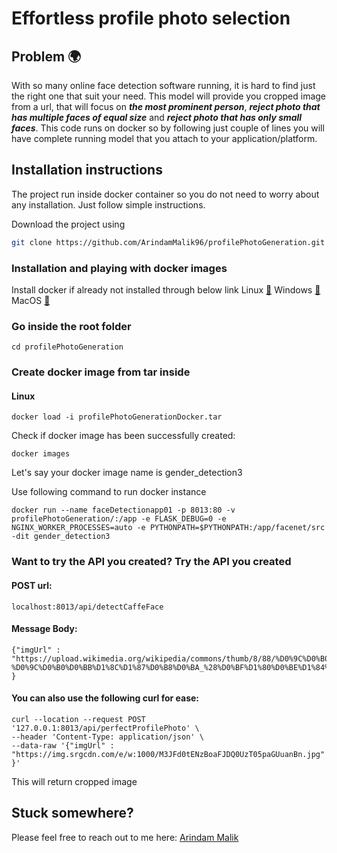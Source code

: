 # Effortless profile photo selection

## Problem 🌍 
With so many online face detection software running, it is hard to find just the right one that suit your need. This model will provide you cropped image from a url, that will focus on ***the most prominent person***, ***reject photo that has multiple faces of equal size*** and ***reject photo that has only small faces***. This code runs on docker so by following just couple of lines you will have complete running model that you attach to your application/platform.

## Installation instructions 
The project run inside docker container so you do not need to worry about any installation. Just follow simple instructions.

Download the project using
```bash
git clone https://github.com/ArindamMalik96/profilePhotoGeneration.git
```
### Installation and playing with docker images

Install docker if already not installed through below link
Linux [🔗](https://docs.docker.com/engine/install/ubuntu/)
Windows [🔗](https://docs.docker.com/docker-for-windows/install/)
MacOS [🔗](https://docs.docker.com/docker-for-mac/install/)


### Go inside the root folder
```
cd profilePhotoGeneration
```

### Create docker image from tar inside 
#### Linux
```
docker load -i profilePhotoGenerationDocker.tar
```

Check if docker image has been successfully created:
```
docker images
``` 
Let's say your docker image name is gender_detection3

Use following command to run docker instance 
```
docker run --name faceDetectionapp01 -p 8013:80 -v profilePhotoGeneration/:/app -e FLASK_DEBUG=0 -e NGINX_WORKER_PROCESSES=auto -e PYTHONPATH=$PYTHONPATH:/app/facenet/src -dit gender_detection3
```
### Want to try the API you created? Try the API you created 
#### POST url:
```
localhost:8013/api/detectCaffeFace
```
#### Message Body:
```
{"imgUrl" : "https://upload.wikimedia.org/wikipedia/commons/thumb/8/88/%D0%9C%D0%B0%D0%BB%D1%8C%D1%87%D0%B8%D0%BA_%28%D0%BF%D1%80%D0%BE%D1%84%D0%B5%D1%81%D1%81%D0%B8%D0%BE%D0%BD%D0%B0%D0%BB%D1%8C%D0%BD%D0%BE%D0%B5_%D1%84%D0%BE%D1%82%D0%BE%29.jpg/220px-%D0%9C%D0%B0%D0%BB%D1%8C%D1%87%D0%B8%D0%BA_%28%D0%BF%D1%80%D0%BE%D1%84%D0%B5%D1%81%D1%81%D0%B8%D0%BE%D0%BD%D0%B0%D0%BB%D1%8C%D0%BD%D0%BE%D0%B5_%D1%84%D0%BE%D1%82%D0%BE%29.jpg"
}
```

#### You can also use the following curl for ease:
```
curl --location --request POST '127.0.0.1:8013/api/perfectProfilePhoto' \
--header 'Content-Type: application/json' \
--data-raw '{"imgUrl" : "https://img.srgcdn.com/e/w:1000/M3JFd0tENzBoaFJDQ0UzT05paGUuanBn.jpg"
}'
```

This will return cropped image


## Stuck somewhere?
Please feel free to reach out to me here:
[Arindam Malik](mailto:arindammalik96@gmail.com)
